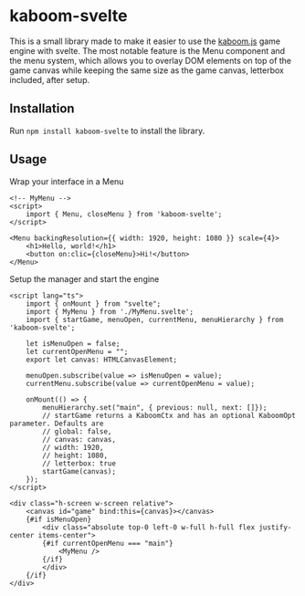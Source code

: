 # kaboom-svelte

This is a small library made to make it easier to use the [kaboom.js](https://kaboomjs.com/) game engine with svelte. The most notable feature is the Menu component and the menu system, which allows you to overlay DOM elements on top of the game canvas while keeping the same size as the game canvas, letterbox included, after setup.

## Installation

Run `npm install kaboom-svelte` to install the library.

## Usage

Wrap your interface in a Menu

```svelte
<!-- MyMenu -->
<script>
    import { Menu, closeMenu } from 'kaboom-svelte';
</script>

<Menu backingResolution={{ width: 1920, height: 1080 }} scale={4}>
    <h1>Hello, world!</h1>
    <button on:clic={closeMenu}>Hi!</button>
</Menu>
```

Setup the manager and start the engine

```svelte
<script lang="ts">
    import { onMount } from "svelte";
    import { MyMenu } from './MyMenu.svelte';
    import { startGame, menuOpen, currentMenu, menuHierarchy } from 'kaboom-svelte';

    let isMenuOpen = false;
    let currentOpenMenu = "";
    export let canvas: HTMLCanvasElement;

    menuOpen.subscribe(value => isMenuOpen = value);
    currentMenu.subscribe(value => currentOpenMenu = value);

    onMount(() => {
        menuHierarchy.set("main", { previous: null, next: []});
        // startGame returns a KaboomCtx and has an optional KaboomOpt parameter. Defaults are
        // global: false,
        // canvas: canvas,
        // width: 1920,
        // height: 1080,
        // letterbox: true 
        startGame(canvas);
    });
</script>

<div class="h-screen w-screen relative">
    <canvas id="game" bind:this={canvas}></canvas>
    {#if isMenuOpen}
        <div class="absolute top-0 left-0 w-full h-full flex justify-center items-center">
        {#if currentOpenMenu === "main"}
            <MyMenu />
        {/if}
        </div>
    {/if}
</div>
```

